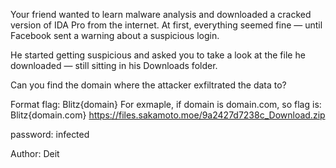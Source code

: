 Your friend wanted to learn malware analysis and downloaded a cracked version of IDA Pro from the internet. At first, everything seemed fine — until Facebook sent a warning about a suspicious login.

He started getting suspicious and asked you to take a look at the file he downloaded — still sitting in his Downloads folder.

Can you find the domain where the attacker exfiltrated the data to?

Format flag: Blitz{domain} For exmaple, if domain is domain.com, so flag is: Blitz{domain.com} https://files.sakamoto.moe/9a2427d7238c_Download.zip

password: infected

Author: Deit
